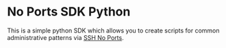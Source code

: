 # No Ports SDK Python

This is a simple python SDK which allows you to create scripts for common
administrative patterns via [SSH No Ports](https://noports.com).
